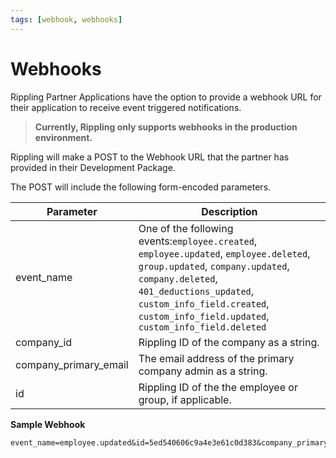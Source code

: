 ```yaml
---
tags: [webhook, webhooks]
---
```


# Webhooks

Rippling Partner Applications have the option to provide a webhook URL for their application to receive event triggered notifications.

> **Currently, Rippling only supports webhooks in the production environment.**

Rippling will make a POST to the Webhook URL that the partner has provided in their Development Package.

The POST will include the following form-encoded parameters.

| Parameter             | Description                                                                                                                                                                                                                                                     |
| --------------------- | --------------------------------------------------------------------------------------------------------------------------------------------------------------------------------------------------------------------------------------------------------------- |
| event_name            | One of the following events:`employee.created`,  `employee.updated`, `employee.deleted`, `group.updated`, `company.updated`, `company.deleted`, `401_deductions_updated`, `custom_info_field.created`, `custom_info_field.updated`, `custom_info_field.deleted` |
| company_id            | Rippling ID of the company as a string.                                                                                                                                                                                                                         |
| company_primary_email | The email address of the primary company admin as a string.                                                                                                                                                                                                     |
| id                    | Rippling ID of the the employee or group, if applicable.                                                                                                                                                                                                        |

**Sample Webhook**

    event_name=employee.updated&id=5ed540606c9a4e3e61c0d383&company_primary_email=aamir%2Bprod%40rippling.com&company_id=595f75ffd2a5f80ae22ce88e
